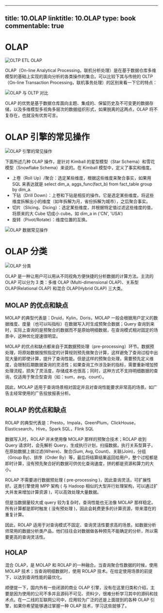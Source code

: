 
---
title: 10.OLAP
linktitle: 10.OLAP
type: book
commentable: true
---

# OLAP

![OLTP ETL OLAP](https://pic.imgdb.cn/item/6185f7a92ab3f51d9175a4cc.jpg)

OLAP（On-line Analytical Processing，联机分析处理）是在基于数据仓库多维模型的基础上实现的面向分析的各类操作的集合。可以比较下其与传统的 OLTP（On-line Transaction Processing，联机事务处理）的区别来看一下它的特点：

![OLAP 与 OLTP 对比](https://pic.imgdb.cn/item/6185f7fd2ab3f51d91761ae1.jpg)

OLAP 的优势是基于数据仓库面向主题、集成的、保留历史及不可变更的数据存储，以及多维模型多视角多层次的数据组织形式，如果脱离的这两点，OLAP 将不复存在，也就没有优势可言。

# OLAP 引擎的常见操作

![OLAP 引擎的常见操作](https://pic.imgdb.cn/item/6185fe852ab3f51d917ddb8f.jpg)

下面所述几种 OLAP 操作，是针对 Kimball 的星型模型（Star Schema）和雪花模型（Snowflake Schema）来说的。在 Kimball 模型中，定义了事实和维度。

- 上卷（Roll Up）/聚合：选定某些维度，根据这些维度来聚合事实，如果用 SQL 来表达就是 select dim_a, aggs_func(fact_b) from fact_table group by dim_a.
- 下钻（Drill Down）：上卷和下钻是相反的操作。它是选定某些维度，将这些维度拆解出小的维度（如年拆解为月，省份拆解为城市），之后聚合事实。
- 切片（Slicing、Dicing）：选定某些维度，并根据特定值过滤这些维度的值，将原来的大 Cube 切成小 cube。如 dim_a in ('CN', 'USA')
- 旋转（Pivot/Rotate）：维度位置的互换。

![OLAP 数据常见操作](https://pic.imgdb.cn/item/61862f132ab3f51d91c2e978.jpg)

# OLAP 分类

![OLAP 分类](https://pic.imgdb.cn/item/61862ffe2ab3f51d91c47c5a.jpg)

OLAP 是一种让用户可以用从不同视角方便快捷的分析数据的计算方法。主流的 OLAP 可以分为 3 类：多维 OLAP (Multi-dimensional OLAP)、关系型 OLAP(Relational OLAP) 和混合 OLAP(Hybrid OLAP) 三大类。

## MOLAP 的优点和缺点

MOLAP 的典型代表是：Druid，Kylin，Doris，MOLAP 一般会根据用户定义的数据维度、度量（也可以叫指标）在数据写入时生成预聚合数据；Query 查询到来时，实际上查询的是预聚合的数据而不是原始明细数据，在查询模式相对固定的场景中，这种优化提速很明显。

MOLAP 的优点和缺点都来自于其数据预处理（pre-processing）环节。数据预处理，将原始数据按照指定的计算规则预先做聚合计算，这样避免了查询过程中出现大量的即使计算，提升了查询性能。但是这样的预聚合处理，需要预先定义维度，会限制后期数据查询的灵活性；如果查询工作涉及新的指标，需要重新增加预处理流程，损失了灵活度，存储成本也很高；同时，这种方式不支持明细数据的查询，仅适用于聚合型查询（如：sum，avg，count）。

因此，MOLAP 适用于查询场景相对固定并且对查询性能要求非常高的场景。如广告主经常使用的广告投放报表分析。

## ROLAP 的优点和缺点

ROLAP 的典型代表是：Presto，Impala，GreenPlum，ClickHouse，Elasticsearch，Hive，Spark SQL，Flink SQL

数据写入时，ROLAP 并未使用像 MOLAP 那样的预聚合技术；ROLAP 收到 Query 请求时，会先解析 Query，生成执行计划，扫描数据，执行关系型算子，在原始数据上做过滤(Where)、聚合(Sum, Avg, Count)、关联(Join)，分组（Group By)、排序（Order By）等，最后将结算结果返回给用户，整个过程都是即时计算，没有预先聚合好的数据可供优化查询速度，拼的都是资源和算力的大小。

ROLAP 不需要进行数据预处理 ( pre-processing )，因此查询灵活，可扩展性好。这类引擎使用 MPP 架构 ( 与 Hadoop 相似的大型并行处理架构，可以通过扩大并发来增加计算资源 )，可以高效处理大量数据。

但是当数据量较大或 query 较为复杂时，查询性能也无法像 MOLAP 那样稳定。所有计算都是即时触发 ( 没有预处理 )，因此会耗费更多的计算资源，带来潜在的重复计算。

因此，ROLAP 适用于对查询模式不固定、查询灵活性要求高的场景。如数据分析师常用的数据分析类产品，他们往往会对数据做各种预先不能确定的分析，所以需要更高的查询灵活性。

## HOLAP

混合 OLAP，是 MOLAP 和 ROLAP 的一种融合。当查询聚合性数据的时候，使用 MOLAP 技术；当查询明细数据时，使用 ROLAP 技术。在给定使用场景的前提下，以达到查询性能的最优化。

顺便提一下，国内外有一些闭源的商业 OLAP 引擎，没有在这里归类和介绍，主要是因为使用的公司不多并且源码不可见、资料少，很难分析学习其中的源码和技术点。在一二线的互联网公司中，应用较为广泛的还是上面提到的各种 OLAP 引擎，如果你希望能够通过掌握一种 OLAP 技术，学习这些就够了。

    